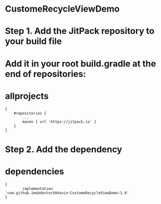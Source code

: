 # CustomeRecycleViewDemo
# Step 1. Add the JitPack repository to your build file

# Add it in your root build.gradle at the end of repositories:
# allprojects 
	{
		#repositories {
			...
			maven { url 'https://jitpack.io' }
		}
	}
  
 # Step 2. Add the dependency
  
 # dependencies 
 	{
	        implementation 'com.github.imobdevtechbhavin:CustomeRecycleViewDemo:1.0'
	}
  
  
